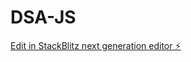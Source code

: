 # DSA-JS

[Edit in StackBlitz next generation editor ⚡️](https://stackblitz.com/~/github.com/sachin-bi/DSA-JS)
